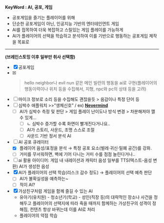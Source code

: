 **KeyWord : AI, 공포, 게임**

- 공포게임을 즐기는 플레이어를 위해
- 단순한 공포게임이 아닌, 인공지능 기반의 엔터테인먼트 게임
- AI를 접목하여 더욱 복잡하고 스릴있는 게임 플레이를 가능하게
- AI가 플레이어의 선택을 학습하고 분석하여 이를 기반으로 행동하는 공포게임 제작을 목표로

----


**(브레인스토밍 이후 일부만 취사 선택함)** 
- [x]  공포게임
- [x]  >hello neighbor나 evil nun 같은 메인 빌런의 행동을 ai로 구현(플레이어의 행동이력이나 위치 등을 수집해서, 지형, npc와 pc의 상태 등을 고려)
- [ ]  마이크 정보로 소리 등을 수집해도 괜찮을듯 > 음감이나 특정 단어 등
- [ ]  심박수 애플워치 >>”생체신호” / ex) [**Nevermind**](https://store.steampowered.com/app/342260/Nevermind/?l=koreana)
    - [ ]  AI가 심박수 측정 및 판단 > 게임 플레이 난이도나 방식 변경 > 차분해져야 깰 수 있게…
        - [ ]  ㄴ 심박수 증가할 수록 화면이 빨개진다거나요..
        - [ ]  AI가 스토리, 사운드, 조명 스스로 조절
        - [ ]  사운드 기반 정서 분석 AI
- [ ]  AI 공포 큐레이터
    - [x]  플레이어 음성/표정을 분석 → 특정 공포 요소(벌레·귀신·밀폐 공간)를 강화.
    - [ ]  거미를 무서워하면, 벽에 기어 다니는 거미 수를 점점 늘린다거나..
- [ ]  ai 활용 아이디어: 게임 내 내레이션과 캐릭터 음성 일부를 TTS(텍스트-음성 변환) AI가 생성한 음성
- [x]  AI가 플레이어의 선택 학습(리스크 감수 정도) → 플레이어의 선택 예측 판단
    - [ ]  AI가 불확실성을 예측하는~
    - [ ]  적이 AI?
- [x]  가상친구처럼 게임을 함께 즐길 수 있는 AI
    - 유아기(유치원) - 청소년기(학교) - 성인(직장 등)의 대략적인 장소나 사건을 정해두고 플레이어의 선택지에 따라 죽을 때까지 함께하는 가상친구의 성격이 정해짐, 컨텐츠 항상 바뀌는데 이를 AI로 처리
    - 플레이어의 약점 학습
